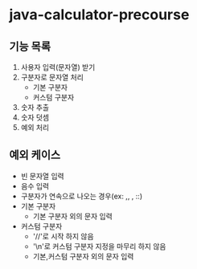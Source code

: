 # java-calculator-precourse

## 기능 목록

1. 사용자 입력(문자열) 받기
2. 구분자로 문자열 처리
    - 기본 구분자
    - 커스텀 구분자
3. 숫자 추출
4. 숫자 덧셈
5. 예외 처리

## 예외 케이스

- 빈 문자열 입력
- 음수 입력
- 구분자가 연속으로 나오는 경우(ex: ,, , ::)
- 기본 구분자
    - 기본 구분자 외의 문자 입력
- 커스텀 구분자
    - '//'로 시작 하지 않음
    - '\n'로 커스텀 구분자 지정을 마무리 하지 않음
    - 기본,커스텀 구분자 외의 문자 입력

